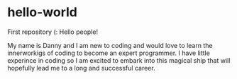 # hello-world
First repository (:
Hello people!

My name is Danny and I am new to coding and would love to learn the innerworkigs of coding to become an expert programmer. I have little experince in coding so I am excited to embark into this magical ship that will hopefully lead me to a long and successful career. 
